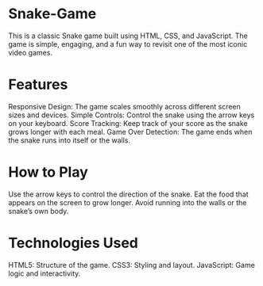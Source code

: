 # Snake-Game
This is a classic Snake game built using HTML, CSS, and JavaScript. The game is simple, engaging, and a fun way to revisit one of the most iconic video games.

# Features
Responsive Design: The game scales smoothly across different screen sizes and devices.
Simple Controls: Control the snake using the arrow keys on your keyboard.
Score Tracking: Keep track of your score as the snake grows longer with each meal.
Game Over Detection: The game ends when the snake runs into itself or the walls.
# How to Play
Use the arrow keys to control the direction of the snake.
Eat the food that appears on the screen to grow longer.
Avoid running into the walls or the snake’s own body.
# Technologies Used
HTML5: Structure of the game.
CSS3: Styling and layout.
JavaScript: Game logic and interactivity.
